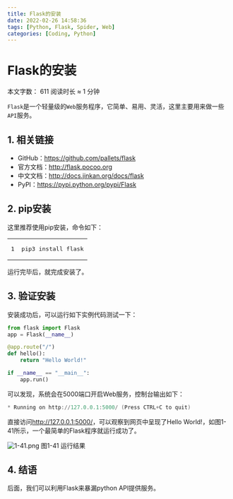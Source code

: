 ```yaml
---
title: Flask的安装
date: 2022-02-26 14:58:36
tags: [Python, Flask, Spider, Web]
categories: [Coding, Python]
---
```


Flask的安装
==================================
本文字数： 611 阅读时长 ≈ 1 分钟

`Flask`是一个轻量级的`Web`服务程序，它简单、易用、灵活，这里主要用来做一些`API`服务。

[](about:blank#1-%E7%9B%B8%E5%85%B3%E9%93%BE%E6%8E%A5 "1. 相关链接")1\. 相关链接
------------------------------------------------------------------------

*   GitHub：<https://github.com/pallets/flask>
*   官方文档：<http://flask.pocoo.org>
*   中文文档：<http://docs.jinkan.org/docs/flask>
*   PyPI：<https://pypi.python.org/pypi/Flask>

[](about:blank#2-pip%E5%AE%89%E8%A3%85 "2. pip安装")2\. pip安装
-----------------------------------------------------------

这里推荐使用pip安装，命令如下：

<table><tbody><tr><td class="gutter"><pre><span class="line">1</span><br></pre></td><td class="code"><pre><span class="line">pip3 <span class="keyword">install</span> flask</span><br></pre></td></tr></tbody></table>

运行完毕后，就完成安装了。

[](about:blank#3-%E9%AA%8C%E8%AF%81%E5%AE%89%E8%A3%85 "3. 验证安装")3\. 验证安装
------------------------------------------------------------------------

安装成功后，可以运行如下实例代码测试一下：

```python
from flask import Flask
app = Flask(__name__)

@app.route("/")
def hello():
    return "Hello World!"

if __name__ == "__main__":
    app.run()
```

可以发现，系统会在5000端口开启Web服务，控制台输出如下：

```powershell
* Running on http://127.0.0.1:5000/ (Press CTRL+C to quit)
```

直接访问<http://127.0.0.1:5000/>，可以观察到网页中呈现了Hello World!，如图1-41所示，一个最简单的Flask程序就运行成功了。

![1-41.png](https://s2.loli.net/2023/07/05/jz5ZlPSCNYLdny6.png)
图1-41 运行结果

[](about:blank#4-%E7%BB%93%E8%AF%AD "4. 结语")4\. 结语
--------------------------------------------------

后面，我们可以利用Flask来暴漏python API提供服务。
